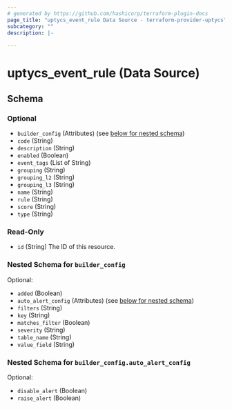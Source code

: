 ```yaml
---
# generated by https://github.com/hashicorp/terraform-plugin-docs
page_title: "uptycs_event_rule Data Source - terraform-provider-uptycs"
subcategory: ""
description: |-
  
---
```


# uptycs_event_rule (Data Source)





<!-- schema generated by tfplugindocs -->
## Schema

### Optional

- `builder_config` (Attributes) (see [below for nested schema](#nestedatt--builder_config))
- `code` (String)
- `description` (String)
- `enabled` (Boolean)
- `event_tags` (List of String)
- `grouping` (String)
- `grouping_l2` (String)
- `grouping_l3` (String)
- `name` (String)
- `rule` (String)
- `score` (String)
- `type` (String)

### Read-Only

- `id` (String) The ID of this resource.

<a id="nestedatt--builder_config"></a>
### Nested Schema for `builder_config`

Optional:

- `added` (Boolean)
- `auto_alert_config` (Attributes) (see [below for nested schema](#nestedatt--builder_config--auto_alert_config))
- `filters` (String)
- `key` (String)
- `matches_filter` (Boolean)
- `severity` (String)
- `table_name` (String)
- `value_field` (String)

<a id="nestedatt--builder_config--auto_alert_config"></a>
### Nested Schema for `builder_config.auto_alert_config`

Optional:

- `disable_alert` (Boolean)
- `raise_alert` (Boolean)


